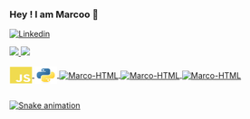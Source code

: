 ### Hey ! I am Marcoo 👋 
 
 [![Linkedin](https://img.shields.io/badge/LinkedIn-0077B5?style=for-the-badge&logo=linkedin&logoColor=white)](https://www.linkedin.com/in/marco-aur%C3%A9lio-parra-claro-523362226/)
 
 
 <div>
  <a href="https://github.com/MarcoooMp">
  <img height="180em" src="https://github-readme-stats.vercel.app/api?username=MarcoooMp&show_icons=true&theme=dracula&include_all_commits=true&count_private=true"/>
  <img height="180em" src="https://github-readme-stats.vercel.app/api/top-langs/?username=MarcoooMp&layout=compact&langs_count=7&theme=dracula"/>
</div>
 <div style="display: inline_block"><br>
  <img align="center" alt="Rafa-Js" height="30" width="40" src="https://raw.githubusercontent.com/devicons/devicon/master/icons/javascript/javascript-plain.svg">
  <img align="center" alt="Rafa-Python" height="30" width="40" src="https://raw.githubusercontent.com/devicons/devicon/master/icons/python/python-original.svg">
  <img align="center" alt= "Marco-HTML" height ="30" width="40" src="https://img.shields.io/badge/HTML-239120?style=for-the-badge&logo=html5&logoColor=white">
  <img align="center" alt= "Marco-HTML" height ="30" width="40" src="https://img.shields.io/badge/HTML5-E34F26?style=for-the-badge&logo=html5&logoColor=white">
  <img align="center" alt= "Marco-HTML" height ="30" width="40" src="https://img.shields.io/badge/Windows-0078D6?style=for-the-badge&logo=windows&logoColor=white">
</div>

 

  ##
 ![Snake animation](https://github.com/MarcooMp/MarcoooMp/blob/output/github-contribution-grid-snake.svg)
 
 
